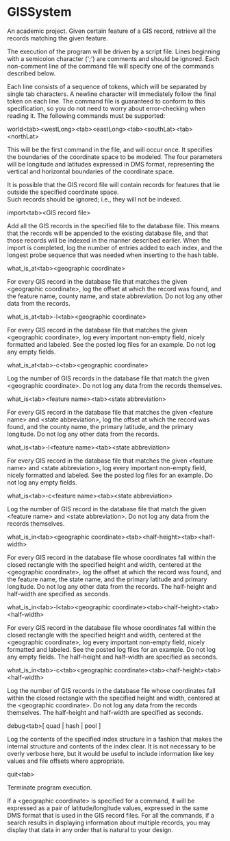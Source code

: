 GISSystem
=========

An academic project. Given certain feature of a GIS record, retrieve all the records matching the given feature.

The execution of the program will be driven by a script file. Lines beginning with a semicolon character (';') are comments 
and should be ignored.  Each non-comment line of the command file will specify one of the commands described below.  

Each line consists of a sequence of tokens, which will be separated by single tab characters. A newline character will 
immediately follow the final token on each line. The command file is guaranteed to conform to this specification, so you do 
not need to worry about error-checking when reading it. The following commands must be supported: 

world&lt;tab&gt;&lt;westLong&gt;&lt;tab&gt;&lt;eastLong&gt;&lt;tab&gt;&lt;southLat&gt;&lt;tab&gt;&lt;northLat&gt; 

This will be the first command in the file, and will occur once.  It specifies the boundaries of the coordinate space to be 
modeled.  The four parameters will be longitude and latitudes expressed in DMS format, representing the vertical and 
horizontal boundaries of the coordinate space. 

It is possible that the GIS record file will contain records for features that lie outside the specified coordinate space.  
Such records should be ignored; i.e., they will not be indexed. 

import&lt;tab&gt;&lt;GIS record file&gt; 

Add all the GIS records in the specified file to the database file.  This means that the records will be appended to the 
existing database file, and that those records will be indexed in the manner described earlier.  When the import is 
completed, log the number of entries added to each index, and the longest probe sequence that was needed when 
inserting to the hash table. 

what_is_at&lt;tab&gt;&lt;geographic coordinate&gt; 

For every GIS record in the database file that matches the given &lt;geographic coordinate&gt;, log the offset at 
which the record was found, and the feature name, county name, and state abbreviation.  Do not log any other data 
from the records. 

what_is_at&lt;tab&gt;-l&lt;tab&gt;&lt;geographic coordinate&gt; 

For every GIS record in the database file that matches the given &lt;geographic coordinate&gt;, log every 
important non-empty field, nicely formatted and labeled.  See the posted log files for an example.  Do not log any 
empty fields. 

what_is_at&lt;tab&gt;-c&lt;tab&gt;&lt;geographic coordinate&gt; 

Log the number of GIS records in the database file that match the given &lt;geographic coordinate&gt;.  Do not 
log any data from the records themselves. 

what_is&lt;tab&gt;&lt;feature name&gt;&lt;tab&gt;&lt;state abbreviation&gt;

For every GIS record in the database file that matches the given &lt;feature name&gt; and &lt;state 
abbreviation&gt;, log the offset at which the record was found, and the county name, the primary latitude, and the 
primary longitude.  Do not log any other data from the records. 

what_is&lt;tab&gt;-l&lt;feature name&gt;&lt;tab&gt;&lt;state abbreviation&gt; 

For every GIS record in the database file that matches the given &lt;feature name&gt; and &lt;state 
abbreviation&gt;, log every important non-empty field, nicely formatted and labeled.  See the posted log files for an 
example.  Do not log any empty fields. 

what_is&lt;tab&gt;-c&lt;feature name&gt;&lt;tab&gt;&lt;state abbreviation&gt; 

Log the number of GIS record in the database file that match the given &lt;feature name&gt; and &lt;state 
abbreviation&gt;.  Do not log any data from the records themselves.

what_is_in&lt;tab&gt;&lt;geographic coordinate&gt;&lt;tab&gt;&lt;half-height&gt;&lt;tab&gt;&lt;half-width&gt; 

For every GIS record in the database file whose coordinates fall within the closed rectangle with the specified height 
and width, centered at the &lt;geographic coordinate&gt;, log the offset at which the record was found, and the 
feature name, the state name, and the primary latitude and primary longitude. Do not log any other data from the 
records.  The half-height and half-width are specified as seconds. 

what_is_in&lt;tab&gt;-l&lt;tab&gt;&lt;geographic coordinate&gt;&lt;tab&gt;&lt;half-height&gt;&lt;tab&gt;&lt;half-width&gt; 

For every GIS record in the database file whose coordinates fall within the closed rectangle with the specified height 
and width, centered at the &lt;geographic coordinate&gt;, log every important non-empty field, nicely formatted 
and labeled.  See the posted log files for an example.  Do not log any empty fields.  The half-height and half-width are 
specified as seconds. 

what_is_in&lt;tab&gt;-c&lt;tab&gt;&lt;geographic coordinate&gt;&lt;tab&gt;&lt;half-height&gt;&lt;tab&gt;&lt;half-width&gt; 

Log the number of GIS records in the database file whose coordinates fall within the closed rectangle with the 
specified height and width, centered at the &lt;geographic coordinate&gt;. Do not log any data from the records 
themselves.  The half-height and half-width are specified as seconds. 

debug&lt;tab&gt;[ quad | hash | pool ] 

Log the contents of the specified index structure in a fashion that makes the internal structure and contents of the index 
clear.  It is not necessary to be overly verbose here, but it would be useful to include information like key values and 
file offsets where appropriate. 

quit&lt;tab&gt; 

Terminate program execution.  

If a &lt;geographic coordinate&gt; is specified for a command, it will be expressed as a pair of latitude/longitude values, 
expressed in the same DMS format that is used in the GIS record files. 
For all the commands, if a search results in displaying information about multiple records, you may display that data in any 
order that is natural to your design. 
